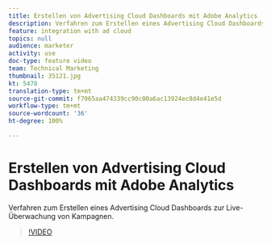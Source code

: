 ```yaml
---
title: Erstellen von Advertising Cloud Dashboards mit Adobe Analytics
description: Verfahren zum Erstellen eines Advertising Cloud Dashboards zur Live-Überwachung von Kampagnen.
feature: integration with ad cloud
topics: null
audience: marketer
activity: use
doc-type: feature video
team: Technical Marketing
thumbnail: 35121.jpg
kt: 5478
translation-type: tm+mt
source-git-commit: f7065aa474339cc90c00a6ac13924ec8d4e41e5d
workflow-type: tm+mt
source-wordcount: '36'
ht-degree: 100%

---
```



# Erstellen von Advertising Cloud Dashboards mit Adobe Analytics

Verfahren zum Erstellen eines Advertising Cloud Dashboards zur Live-Überwachung von Kampagnen.

>[!VIDEO](https://video.tv.adobe.com/v/35121/?quality=12&learn=on)
